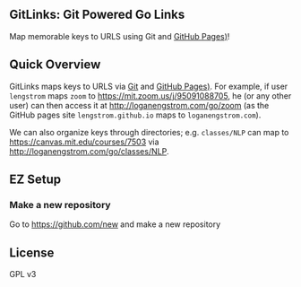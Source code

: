## GitLinks: Git Powered Go Links
Map memorable keys to URLS using Git and [GitHub Pages)](https://pages.github.com)!

## Quick Overview
GitLinks maps keys to URLS via <a href="https://git-scm.com">Git</a> and [GitHub Pages)](https://pages.github.com). For example, if user `lengstrom`
maps `zoom` to <a href="https://mit.zoom.us/j/95091088705">https://mit.zoom.us/j/95091088705</a>,
he (or any other user) can then access it at <a href="http://loganengstrom.com/go/zoom">http://loganengstrom.com/go/zoom</a>
(as the GitHub pages site `lengstrom.github.io` maps to `loganengstrom.com`).


We can also organize keys through directories; e.g. `classes/NLP` can map to
<a href="https://canvas.mit.edu/courses/7503">https://canvas.mit.edu/courses/7503</a>
via <a href="http://loganengstrom.com/go/classes/NLP">http://loganengstrom.com/go/classes/NLP</a>.

## EZ Setup
### Make a new repository
Go to https://github.com/new and make a new repository 


## License
GPL v3
